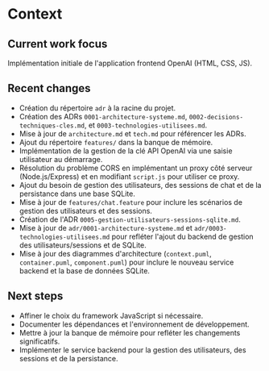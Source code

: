 # Context

## Current work focus
Implémentation initiale de l'application frontend OpenAI (HTML, CSS, JS).

## Recent changes
- Création du répertoire `adr` à la racine du projet.
- Création des ADRs `0001-architecture-systeme.md`, `0002-decisions-techniques-cles.md`, et `0003-technologies-utilisees.md`.
- Mise à jour de `architecture.md` et `tech.md` pour référencer les ADRs.
- Ajout du répertoire `features/` dans la banque de mémoire.
- Implémentation de la gestion de la clé API OpenAI via une saisie utilisateur au démarrage.
- Résolution du problème CORS en implémentant un proxy côté serveur (Node.js/Express) et en modifiant `script.js` pour utiliser ce proxy.
- Ajout du besoin de gestion des utilisateurs, des sessions de chat et de la persistance dans une base SQLite.
- Mise à jour de `features/chat.feature` pour inclure les scénarios de gestion des utilisateurs et des sessions.
- Création de l'ADR `0005-gestion-utilisateurs-sessions-sqlite.md`.
- Mise à jour de `adr/0001-architecture-systeme.md` et `adr/0003-technologies-utilisees.md` pour refléter l'ajout du backend de gestion des utilisateurs/sessions et de SQLite.
- Mise à jour des diagrammes d'architecture (`context.puml`, `container.puml`, `component.puml`) pour inclure le nouveau service backend et la base de données SQLite.

## Next steps
- Affiner le choix du framework JavaScript si nécessaire.
- Documenter les dépendances et l'environnement de développement.
- Mettre à jour la banque de mémoire pour refléter les changements significatifs.
- Implémenter le service backend pour la gestion des utilisateurs, des sessions et de la persistance.